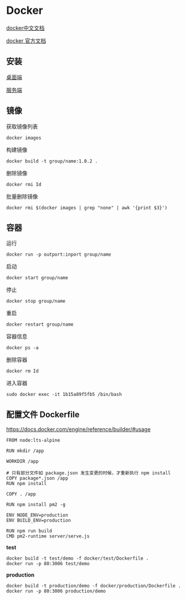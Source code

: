 # Docker
[docker中文文档](https://docker-doc.readthedocs.io/zh_CN/latest/index.html)

[docker 官方文档](https://docs.docker.com/get-started/overview/)

## 安装
[桌面端](https://docs.docker.com/engine/install/#desktop)

[服务端](https://docs.docker.com/engine/install/#server)

## 镜像
获取镜像列表
```
docker images
```

构建镜像
```
docker build -t group/name:1.0.2 .
```

删除镜像
```
docker rmi Id
```

批量删除镜像
```
docker rmi $(docker images | grep "none" | awk '{print $3}')
```
## 容器
运行
```
docker run -p outport:inport group/name
```

启动
```
docker start group/name
```

停止
```
docker stop group/name
```

重启
```
docker restart group/name
```

容器信息
```
docker ps -a
```

删除容器
```
docker rm Id
```

进入容器
```
sudo docker exec -it 1b15a89f5fb5 /bin/bash
```
## 配置文件 Dockerfile
https://docs.docker.com/engine/reference/builder/#usage

```
FROM node:lts-alpine

RUN mkdir /app

WORKDIR /app

# 只有部分文件如 package.json 发生变更的时候，才重新执行 npm install
COPY package*.json /app
RUN npm install

COPY . /app

RUN npm install pm2 -g

ENV NODE_ENV=production
ENV BUILD_ENV=production

RUN npm run build
CMD pm2-runtime server/serve.js
```

**test**
```
docker build -t test/demo -f docker/test/Dockerfile .
docker run -p 80:3006 test/demo
```

**production**
```
docker build -t production/demo -f docker/production/Dockerfile .
docker run -p 80:3006 production/demo
```
